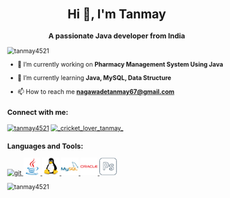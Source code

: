 <h1 align="center">Hi 👋, I'm Tanmay</h1>
<h3 align="center">A passionate Java developer from India</h3>

<p align="left"> <img src="https://komarev.com/ghpvc/?username=tanmay4521&label=Profile%20views&color=0e75b6&style=flat" alt="tanmay4521" /> </p>

- 🔭 I’m currently working on **Pharmacy Management System Using Java**

- 🌱 I’m currently learning **Java, MySQL, Data Structure**

- 📫 How to reach me **nagawadetanmay67@gmail.com**

<h3 align="left">Connect with me:</h3>
<p align="left">
<a href="https://linkedin.com/in/tanmay4521" target="blank"><img align="center" src="https://raw.githubusercontent.com/rahuldkjain/github-profile-readme-generator/master/src/images/icons/Social/linked-in-alt.svg" alt="tanmay4521" height="30" width="40" /></a>
<a href="https://instagram.com/_cricket_lover_tanmay_" target="blank"><img align="center" src="https://raw.githubusercontent.com/rahuldkjain/github-profile-readme-generator/master/src/images/icons/Social/instagram.svg" alt="_cricket_lover_tanmay_" height="30" width="40" /></a>
</p>

<h3 align="left">Languages and Tools:</h3>
<p align="left"> <a href="https://git-scm.com/" target="_blank" rel="noreferrer"> <img src="https://www.vectorlogo.zone/logos/git-scm/git-scm-icon.svg" alt="git" width="40" height="40"/> </a> <a href="https://www.java.com" target="_blank" rel="noreferrer"> <img src="https://raw.githubusercontent.com/devicons/devicon/master/icons/java/java-original.svg" alt="java" width="40" height="40"/> </a> <a href="https://www.linux.org/" target="_blank" rel="noreferrer"> <img src="https://raw.githubusercontent.com/devicons/devicon/master/icons/linux/linux-original.svg" alt="linux" width="40" height="40"/> </a> <a href="https://www.mysql.com/" target="_blank" rel="noreferrer"> <img src="https://raw.githubusercontent.com/devicons/devicon/master/icons/mysql/mysql-original-wordmark.svg" alt="mysql" width="40" height="40"/> </a> <a href="https://www.oracle.com/" target="_blank" rel="noreferrer"> <img src="https://raw.githubusercontent.com/devicons/devicon/master/icons/oracle/oracle-original.svg" alt="oracle" width="40" height="40"/> </a> <a href="https://www.photoshop.com/en" target="_blank" rel="noreferrer"> <img src="https://raw.githubusercontent.com/devicons/devicon/master/icons/photoshop/photoshop-line.svg" alt="photoshop" width="40" height="40"/> </a> </p>

<p><img align="center" src="https://github-readme-stats.vercel.app/api/top-langs?username=tanmay4521&show_icons=true&locale=en&layout=compact" alt="tanmay4521" /></p>
